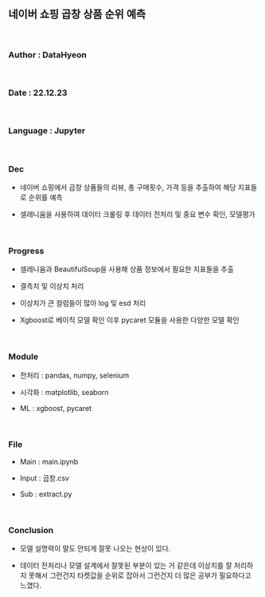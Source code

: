 ## 네이버 쇼핑 곱창 상품 순위 예측

<br>

### Author : DataHyeon

<br>

### Date : 22.12.23

<br>

### Language : Jupyter

<br>

### Dec

- 네이버 쇼핑에서 곱창 상품들의 리뷰, 총 구매횟수, 가격 등을 추출하여 해당 지표들로 순위를 예측

- 셀레니움을 사용하여 데이터 크롤링 후 데이터 전처리 및 중요 변수 확인, 모델평가

<br>

### Progress

- 셀레니움과 BeautifulSoup을 사용해 상품 정보에서 필요한 지표들을 추출

- 결측치 및 이상치 처리

- 이상치가 큰 컬럼들이 많아 log 및 esd 처리

- Xgboost로 베이직 모델 확인 이후 pycaret 모듈을 사용한 다양한 모델 확인

<br>

### Module

- 전처리 : pandas, numpy, selenium
 
- 시각화 : matplotlib, seaborn

- ML : xgboost, pycaret

<br>

### File

- Main : main.ipynb

- Input : 곱창.csv

- Sub : extract.py

<br>

### Conclusion

- 모델 설명력이 말도 안되게 잘못 나오는 현상이 있다.

- 데이터 전처리나 모델 설계에서 잘못된 부분이 있는 거 같은데 이상치를 잘 처리하지 못해서 그런건지
타켓값을 순위로 잡아서 그런건지 더 많은 공부가 필요하다고 느꼈다.
